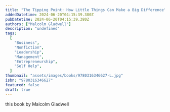 ```yaml
---
title: "The Tipping Point: How Little Things Can Make a Big Difference"
addedDatetime: 2024-06-20T04:15:39.380Z
pubDatetime: 2024-06-20T04:15:39.380Z
authors: ["Malcolm Gladwell"]
description: "undefined"
tags:
  [
    "Business",
    "Nonfiction",
    "Leadership",
    "Management",
    "Entrepreneurship",
    "Self Help",
  ]
thumbnail: "assets/images/books/9780316346627-L.jpg"
isbn: "9780316346627"
featured: false
draft: true
---
```


this book by Malcolm Gladwell
